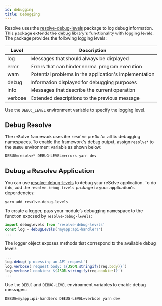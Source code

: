 ```yaml
---
id: debugging
title: Debugging
---
```


Resolve uses the [resolve-debug-levels](https://www.npmjs.com/package/resolve-debug-levels) package to log debug information. This package extends the [debug](https://www.npmjs.com/package/debug) library's functionality with logging levels. The package provides the following logging levels:

| Level   | Description                                            |
| ------- | ------------------------------------------------------ |
| log     | Messages that should always be displayed               |
| error   | Errors that can hinder normal program execution        |
| warn    | Potential problems in the application's implementation |
| debug   | Information displayed for debugging purposes           |
| info    | Messages that describe the current operation           |
| verbose | Extended descriptions to the previous message          |

Use the `DEBUG_LEVEL` environment variable to specify the logging level.

## Debug Resolve

The reSolve framework uses the `resolve` prefix for all its debugging namespaces. To enable the framework's debug output, assign `resolve*` to the `DEBUG` environment variable as shown below:

```
DEBUG=resolve* DEBUG-LEVEL=errors yarn dev
```

## Debug a Resolve Application

You can use [resolve-debug-levels](https://www.npmjs.com/package/resolve-debug-levels) to debug your reSolve application. To do this, add the `resolve-debug-levels` package to your application's dependencies:

```
yarn add resolve-debug-levels
```

To create a logger, pass your module's debugging namespace to the function exposed by `resolve-debug-levels`:

```js
import debugLevels from 'resolve-debug-levels'
const log = debugLevels('myapp:api-handlers')
...
```

The logger object exposes methods that correspond to the available debug levels:

```js
...
log.debug('processing an API request')
log.verbose(`request body: ${JSON.stringify(req.body)}`)
log.verbose(`cookies: ${JSON.stringify(req.cookies)}`)
...
```

Use the `DEBUG` and `DEBUG-LEVEL` environment variables to enable debug messages:

```
DEBUG=myapp:api-handlers DEBUG-LEVEL=verbose yarn dev
```
